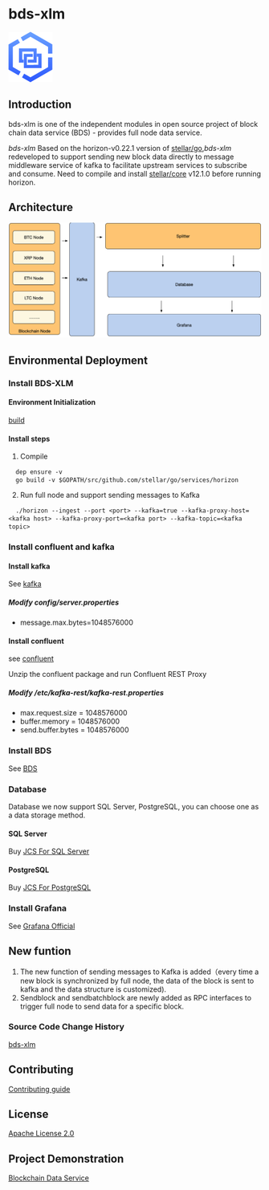 # bds-xlm
![logo](./docs/bds-logo.png)
## Introduction
bds-xlm is one of the independent modules in open source project of block chain data service (BDS) - provides full node data service.

*bds-xlm* Based on the horizon-v0.22.1 version of [stellar/go](https://github.com/stellar/go),*bds-xlm* redeveloped to support sending new block data directly to message middleware service of kafka to facilitate upstream services to subscribe and consume. Need to compile and install [stellar/core](https://github.com/stellar/stellar-core) v12.1.0 before running horizon.

## Architecture 
![Architecture](./docs/bds-architecture.jpg)

## Environmental Deployment
### Install BDS-XLM
#### Environment Initialization
[build](./docs/build.md)

#### Install steps

1. Compile

 ```
   dep ensure -v
   go build -v $GOPATH/src/github.com/stellar/go/services/horizon
 ```
 
2. Run full node and support sending messages to Kafka

```
  ./horizon --ingest --port <port> --kafka=true --kafka-proxy-host=<kafka host> --kafka-proxy-port=<kafka port> --kafka-topic=<kafka topic>
```

### Install confluent and kafka
#### Install kafka
See [kafka](https://kafka.apache.org/quickstart)

##### Modify config/server.properties 

* message.max.bytes=1048576000

#### Install confluent 
see [confluent](https://docs.confluent.io/current/installation/installing_cp/zip-tar.html#prod-kafka-cli-install)

Unzip the confluent package and run Confluent REST Proxy

##### Modify  <path-to-confluent>/etc/kafka-rest/kafka-rest.properties 

* max.request.size = 1048576000
* buffer.memory = 1048576000
* send.buffer.bytes = 1048576000

### Install BDS 
See [BDS](https://github.com/jdcloud-bds/bds)

### Database
Database we now support SQL Server, PostgreSQL, you can choose one as a data storage method.

#### SQL Server
Buy [JCS For SQL Server](https://www.jdcloud.com/cn/products/jcs-for-sql-server)

#### PostgreSQL 
Buy [JCS For PostgreSQL](https://www.jdcloud.com/cn/products/jcs-for-postgresql)

### Install Grafana 
See [Grafana Official](https://grafana.com/)

## New funtion 

1. The new function of sending messages to Kafka is added（every time a new block is synchronized by full node, the data of the block is sent to kafka and the data structure is customized).
2. Sendblock and sendbatchblock are newly added as RPC interfaces to trigger full node to send data for a specific block.

### Source Code Change History
[bds-xlm](./CHANGE_HISTORY.md)

## Contributing
[Contributing guide](./CONTRIBUTING.md)

## License
[Apache License 2.0](./LICENSE)

## Project Demonstration
[Blockchain Data Service](https://bds.jdcloud.com/)


